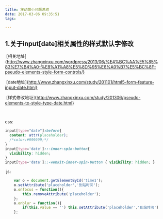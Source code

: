 ```yaml
---
title: 移动端小问题总结
date: 2017-03-06 09:35:51
tags:

---
```


## 1.关于input[date]相关属性的样式默认字修改

​	[相关地址]{http://www.zhangxinxu.com/wordpress/2013/06/%E4%BC%AA%E5%85%83%E7%B4%A0-%E8%A1%A8%E5%8D%95%E6%A0%B7%E5%BC%8F-pseudo-elements-style-form-controls/}

​	[date地址]{http://www.zhangxinxu.com/study/201101/html5-form-feature-input-date.html}

​	[样式修改地址]{http://www.zhangxinxu.com/study/201306/pseudo-elements-to-style-type-date.html}

​<!--more-->

css:

```css
input[type="date"]:before{
  content: attr(placeholder);
  /*color:#999999;*/
}
input[type='date']::-inner-spin-button{
  visibility: hidden;
}
input[type='date']::-webkit-inner-spin-button { visibility: hidden; }
```

​	js:

```javascript
	var o = document.getElementById('time1');
	o.setAttribute('placeholder','到站时间');
	o.onfocus = function(){
	    this.removeAttribute('placeholder');
	};
	o.onblur = function(){
	    if(this.value == '') this.setAttribute('placeholder','到站时间');
	};
```

